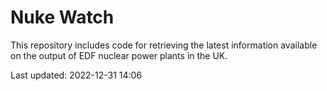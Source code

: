 # Nuke Watch

This repository includes code for retrieving the latest information available on the output of EDF nuclear power plants in the UK.

Last updated: 2022-12-31 14:06